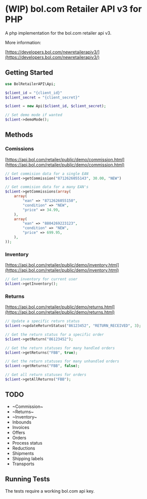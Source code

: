 # (WIP) bol.com Retailer API v3 for PHP

A php implementation for the bol.com retailer api v3.

More information:

[https://developers.bol.com/newretailerapiv3/](https://developers.bol.com/newretailerapiv3/)

## Getting Started

```php
use BolRetailerAPI\Api;

$client_id = "{client_id}"
$client_secret = "{client_secret}"

$client = new Api($client_id, $client_secret);

// Set demo mode if wanted
$client->demoMode();
```

## Methods

### Comissions
[https://api.bol.com/retailer/public/demo/commission.html](https://api.bol.com/retailer/public/demo/commission.html)
```php
// Get commision data for a single EAN
$client->getCommission("8712626055143", 30.00, "NEW")

// Get commision data for a many EAN's
$client->getCommissions(array(
    array(
        "ean" => "8712626055150",
        "condition" => "NEW",
        "price" => 34.99,
    ),
    array(
        "ean" => "8804269223123",
        "condition" => "NEW",
        "price" => 699.95,
    ),
));
```

### Inventory
[https://api.bol.com/retailer/public/demo/inventory.html](https://api.bol.com/retailer/public/demo/inventory.html)
```php
// Get inventory for current user
$client->getInventory();
```

### Returns
[https://api.bol.com/retailer/public/demo/returns.html](https://api.bol.com/retailer/public/demo/returns.html)
```php
// Update a specific return status
$client->updateReturnStatus("86123452", "RETURN_RECEIVED", 3);

// Get the return status for a specific order
$client->getReturn("86123452");

// Get the return statuses for many handled orders
$client->getReturns("FBB", true);

// Get the return statuses for many unhandled orders
$client->getReturns("FBB", false);

// Get all return statuses for orders
$client->getAllReturns("FBB");
```

## TODO

- ~Commission~
- ~Returns~
- ~Inventory~
- Inbounds
- Invoices
- Offers
- Orders
- Process status
- Reductions
- Shipments
- Shipping labels
- Transports


## Running Tests

The tests require a working bol.com api key.